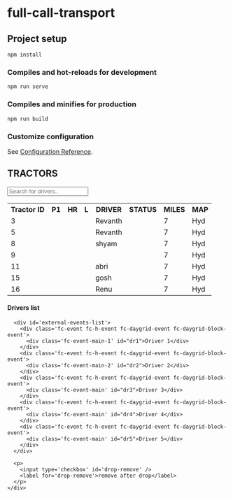 # full-call-transport

## Project setup
```
npm install
```

### Compiles and hot-reloads for development
```
npm run serve
```

### Compiles and minifies for production
```
npm run build
```

### Customize configuration
See [Configuration Reference](https://cli.vuejs.org/config/).



<h2>TRACTORS</h2>

<input type="text" id="myInput" onkeyup="myFunction()" placeholder="Search for drivers.." title="Type in a name">

<table class="myTable" id="external-events-list-2">
  <tr class="header">
    <th>Tractor ID</th>
    <th>P1</th>
    <th>HR</th>
    <th>L</th>
    <th>DRIVER</th>
    <th>STATUS</th>
    <th>MILES</th>
    <th>MAP</th>
  </tr>
  <tr>
    <td>3</td>
    <td class="text-success"><i class="fas fa-circle"></i></td>
    <td class="text-danger"><i class="fas fa-circle"></i></td>
    <td class="text-warning"><i class="fas fa-circle"></i></td>
    <td class='fc-event fc-h-event fc-daygrid-event fc-daygrid-block-event'><div  class='fc-event-main' id="tr1">Revanth</div></td>
    <td></td>
    <td>7</td>
    <td>Hyd</td>
  </tr>
  <tr>
    <td>5</td>
    <td class="text-success"><i class="fas fa-circle"></i></td>
    <td class="text-danger"><i class="fas fa-circle"></i></td>
    <td class="text-warning"><i class="fas fa-circle"></i></td>
    <td class='fc-event fc-h-event fc-daygrid-event fc-daygrid-block-event'><div  class='fc-event-main' id="tr1">Revanth</div></td>
    <td></td>
    <td>7</td>
    <td>Hyd</td>
  </tr>
  <tr>
    <td>8</td>
    <td class="text-success"><i class="fas fa-circle"></i></td>
    <td class="text-danger"><i class="fas fa-circle"></i></td>
    <td class="text-warning"><i class="fas fa-circle"></i></td>
    <td class='fc-event fc-h-event fc-daygrid-event fc-daygrid-block-event'><div  class='fc-event-main' id="tr2">shyam</div></td>
    <td></td>
    <td>7</td>
    <td>Hyd</td>
  </tr>
  <tr>
    <td>9</td>
    <td class="text-success"><i class="fas fa-circle"></i></td>
    <td class="text-danger"><i class="fas fa-circle"></i></td>
    <td class="text-warning"><i class="fas fa-circle"></i></td>
    <td class='fc-event fc-h-event fc-daygrid-event fc-daygrid-block-event'><div  class='fc-event-main' id="tr4"></div></td>
    <td></td>
    <td>7</td>
    <td>Hyd</td>
  </tr>
  <tr>
    <td>11</td>
    <td class="text-success"><i class="fas fa-circle"></i></td>
    <td class="text-danger"><i class="fas fa-circle"></i></td>
    <td class="text-warning"><i class="fas fa-circle"></i></td>
    <td class='fc-event fc-h-event fc-daygrid-event fc-daygrid-block-event'><div  class='fc-event-main' id="tr5">abri</div></td>
    <td></td>
    <td>7</td>
    <td>Hyd</td>
  </tr>
  <tr>
    <td>15</td>
    <td class="text-success"><i class="fas fa-circle"></i></td>
    <td class="text-danger"><i class="fas fa-circle"></i></td>
    <td class="text-warning"><i class="fas fa-circle"></i></td>
   <td class='fc-event fc-h-event fc-daygrid-event fc-daygrid-block-event'><div  class='fc-event-main' id="tr6">gosh</div></td>
    <td></td>
    <td>7</td>
    <td>Hyd</td>
  </tr>
  <tr>
    <td>16</td>
    <td class="text-success"><i class="fas fa-circle"></i></td>
    <td class="text-danger"><i class="fas fa-circle"></i></td>
    <td class="text-warning"><i class="fas fa-circle"></i></td>
    <td class='fc-event fc-h-event fc-daygrid-event fc-daygrid-block-event'><div  class='fc-event-main' id="tr7">Renu</div></td>
    <td></td>
    <td>7</td>
    <td>Hyd</td>
  </tr>
  
</table> 
















<div id='external-events'>
      <h4>Drivers list</h4>

      <div id='external-events-list'>
        <div class='fc-event fc-h-event fc-daygrid-event fc-daygrid-block-event'>
          <div class='fc-event-main-1' id="dr1">Driver 1</div>
        </div>
        <div class='fc-event fc-h-event fc-daygrid-event fc-daygrid-block-event'>
          <div class='fc-event-main-2' id="dr2">Driver 2</div>
        </div>
        <div class='fc-event fc-h-event fc-daygrid-event fc-daygrid-block-event'>
          <div class='fc-event-main' id="dr3">Driver 3</div>
        </div>
        <div class='fc-event fc-h-event fc-daygrid-event fc-daygrid-block-event'>
          <div class='fc-event-main' id="dr4">Driver 4</div>
        </div>
        <div class='fc-event fc-h-event fc-daygrid-event fc-daygrid-block-event'>
          <div class='fc-event-main' id="dr5">Driver 5</div>
        </div>
      </div>

      <p>
        <input type='checkbox' id='drop-remove' />
        <label for='drop-remove'>remove after drop</label>
      </p>
    </div>